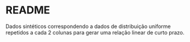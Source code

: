 # README

Dados sintéticos correspondendo a dados de distribuição uniforme repetidos a cada 2 colunas para gerar uma relação linear de curto prazo.
